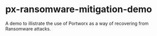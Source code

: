 # px-ransomware-mitigation-demo
A demo to illistrate the use of Portworx as a way of recovering from Ransomware attacks.
